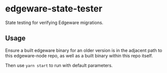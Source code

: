# edgeware-state-tester
State testing for verifying Edgeware migrations.

## Usage

Ensure a built edgeware binary for an older version is in the adjacent path to this edgeware-node repo, as well as a built binary within this repo itself.

Then use `yarn start` to run with default parameters.